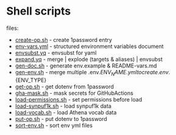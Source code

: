 # Shell scripts

files:
- [create-op.sh](create-op.sh) - create 1password entry
- [env-vars.yml](env-vars.yml) - structured environment variables document
- [envsubst.yq](envsubst.yq) - envsubst for yaml
- [expand.yq](expand.yq) - merge | explode (targets & aliases) | envsubst
- [gen-doc.sh](gen-doc.sh) - generate env.example & README-vars.md
- [gen-env.sh](gen-env.sh) - merge multiple .env.${ENV_NAME}.yml to create .env.${ENV_TYPE}
- [get-op.sh](get-op.sh) - get dotenv from 1password
- [gha-mask.sh](gha-mask.sh) - mask secrets for GitHubActions
- [load-permissions.sh](load-permissions.sh) - set permissions before load
- [load-synpuf1k.sh](load-synpuf1k.sh) - load synpuf1k data
- [load-vocab.sh](load-vocab.sh) - load Athena vocab data
- [put-op.sh](put-op.sh) - put dotenv to 1password
- [sort-env.sh](sort-env.sh) - sort env yml files
